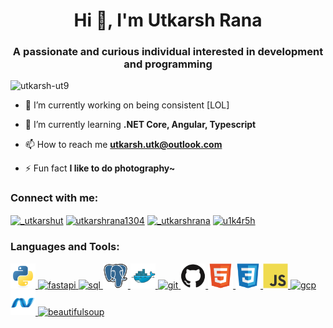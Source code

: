 <h1 align="center">Hi 👋, I'm Utkarsh Rana</h1>
<h3 align="center">A passionate and curious individual interested in development and programming</h3>

<p align="left"> <img src="https://komarev.com/ghpvc/?username=utkarsh-ut9&label=Profile%20views&color=0e75b6&style=flat" alt="utkarsh-ut9" /> </p>

- 🔭 I’m currently working on being consistent [LOL]

- 🌱 I’m currently learning **.NET Core, Angular, Typescript**

- 📫 How to reach me **utkarsh.utk@outlook.com**

- ⚡ Fun fact **I like to do photography~**

<h3 align="left">Connect with me:</h3>
<p align="left">
<a href="https://twitter.com/_utkarshut" target="blank"><img align="center" src="https://raw.githubusercontent.com/rahuldkjain/github-profile-readme-generator/master/src/images/icons/Social/twitter.svg" alt="_utkarshut" height="30" width="40" /></a>
<a href="https://linkedin.com/in/utkarshrana1304" target="blank"><img align="center" src="https://raw.githubusercontent.com/rahuldkjain/github-profile-readme-generator/master/src/images/icons/Social/linked-in-alt.svg" alt="utkarshrana1304" height="30" width="40" /></a>
<a href="https://instagram.com/_utkarshrana" target="blank"><img align="center" src="https://raw.githubusercontent.com/rahuldkjain/github-profile-readme-generator/master/src/images/icons/Social/instagram.svg" alt="_utkarshrana" height="30" width="40" /></a>
<a href="https://www.codechef.com/users/u1k4r5h" target="blank"><img align="center" src="https://cdn.jsdelivr.net/npm/simple-icons@3.1.0/icons/codechef.svg" alt="u1k4r5h" height="30" width="40" /></a>
</p>

<h3 align="left">Languages and Tools:</h3>
<p align="left">
  <!-- Python -->
  <a href="https://www.python.org" target="_blank" rel="noreferrer">
    <img src="https://raw.githubusercontent.com/devicons/devicon/master/icons/python/python-original.svg" alt="python" width="40" height="40"/>
  </a>

  <!-- FastAPI -->
  <a href="https://fastapi.tiangolo.com/" target="_blank" rel="noreferrer">
    <img src="https://cdn.worldvectorlogo.com/logos/fastapi.svg" alt="fastapi" width="40" height="40"/>
  </a>

  <!-- SQL (generic) -->
  <a href="https://www.w3schools.com/sql/" target="_blank" rel="noreferrer">
    <img src="https://img.icons8.com/ios-filled/50/000000/sql.png" alt="sql" width="40" height="40"/>
  </a>

  <!-- PostgreSQL -->
  <a href="https://www.postgresql.org" target="_blank" rel="noreferrer">
    <img src="https://raw.githubusercontent.com/devicons/devicon/master/icons/postgresql/postgresql-original.svg" alt="postgresql" width="40" height="40"/>
  </a>

  <!-- Docker -->
  <a href="https://www.docker.com/" target="_blank" rel="noreferrer">
    <img src="https://raw.githubusercontent.com/devicons/devicon/master/icons/docker/docker-original.svg" alt="docker" width="40" height="40"/>
  </a>

  <!-- Git -->
  <a href="https://git-scm.com/" target="_blank" rel="noreferrer">
    <img src="https://www.vectorlogo.zone/logos/git-scm/git-scm-icon.svg" alt="git" width="40" height="40"/>
  </a>

  <!-- GitHub -->
  <a href="https://github.com" target="_blank" rel="noreferrer">
    <img src="https://raw.githubusercontent.com/devicons/devicon/master/icons/github/github-original.svg" alt="github" width="40" height="40"/>
  </a>

  <!-- HTML5 -->
  <a href="https://developer.mozilla.org/en-US/docs/Web/Guide/HTML/HTML5" target="_blank" rel="noreferrer">
    <img src="https://raw.githubusercontent.com/devicons/devicon/master/icons/html5/html5-original.svg" alt="html5" width="40" height="40"/>
  </a>

  <!-- CSS3 -->
  <a href="https://developer.mozilla.org/en-US/docs/Web/CSS" target="_blank" rel="noreferrer">
    <img src="https://raw.githubusercontent.com/devicons/devicon/master/icons/css3/css3-original.svg" alt="css3" width="40" height="40"/>
  </a>

  <!-- JavaScript (for WhatsApp bot project) -->
  <a href="https://developer.mozilla.org/en-US/docs/Web/JavaScript" target="_blank" rel="noreferrer">
    <img src="https://raw.githubusercontent.com/devicons/devicon/master/icons/javascript/javascript-original.svg" alt="javascript" width="40" height="40"/>
  </a>

  <!-- GCP -->
  <a href="https://cloud.google.com/" target="_blank" rel="noreferrer">
    <img src="https://www.vectorlogo.zone/logos/google_cloud/google_cloud-icon.svg" alt="gcp" width="40" height="40"/>
  </a>

  <!-- .NET -->
  <a href="https://dotnet.microsoft.com/" target="_blank" rel="noreferrer">
    <img src="https://raw.githubusercontent.com/devicons/devicon/master/icons/dot-net/dot-net-original.svg" alt="dotnet" width="40" height="40"/>
  </a>

  <!-- BeautifulSoup (placeholder - no official icon) -->
  <a href="https://www.crummy.com/software/BeautifulSoup/" target="_blank" rel="noreferrer">
    <img src="https://img.icons8.com/external-tal-revivo-shadow-tal-revivo/48/null/external-beautiful-soup-is-a-python-library-for-pulling-data-out-of-html-and-xml-files-logo-shadow-tal-revivo.png" alt="beautifulsoup" width="40" height="40"/>
  </a>
</p>

<!---
utkarsh-ut9/utkarsh-ut9 is a ✨ special ✨ repository because its `README.md` (this file) appears on your GitHub profile.
You can click the Preview link to take a look at your changes.
--->
